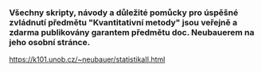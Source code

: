 ### Všechny skripty, návody a důležité pomůcky pro úspěšné zvládnutí předmětu "Kvantitativní metody" jsou veřejně a zdarma publikovány garantem předmětu doc. Neubauerem na jeho osobní stránce.
https://k101.unob.cz/~neubauer/statistikaII.html